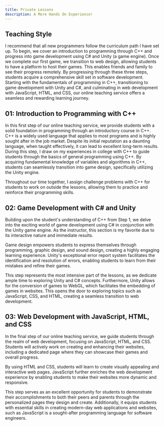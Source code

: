 ```yaml
---
title: Private Lessons
description: A More Hands On Experience!
---
```


## Teaching Style
I recommend that all new programmers follow the curriculum path I have set up. To begin, we cover an introduction to programming through C++ and progress into game development using C# and Unity (a game engine). Once we complete our first game, we transition to web design, allowing students to have a platform to host their games. This enables friends and family to see their progress remotely. By progressing through these three steps, students acquire a comprehensive skill set in software development. Starting with the fundamentals of programming in C++, transitioning to game development with Unity and C#, and culminating in web development with JavaScript, HTML, and CSS, our online teaching service offers a seamless and rewarding learning journey.

## 01: Introduction to Programming with C++
In this first step of our online teaching service, we provide students with a solid foundation in programming through an introductory course in C++. C++ is a widely used language that applies to most programs and is highly sought after in the job market. Despite its initial reputation as a daunting language, when taught effectively, it can lead to excellent long-term results. During this step, I draw on my experiences in college with C++ to guide students through the basics of general programming using C++. By acquiring fundamental knowledge of variables and algorithms in C++, students can seamlessly transition into game design, specifically utilizing the Unity engine.

Throughout our time together, I assign challenge problems with C++ for students to work on outside the lessons, allowing them to practice and reinforce their programming skills.

## 02: Game Development with C# and Unity
Building upon the student's understanding of C++ from Step 1, we delve into the exciting world of game development using C# in conjunction with the Unity game engine. As the instructor, this section is my favorite due to its interactive nature and immediate results.

Game design empowers students to express themselves through programming, graphic design, and sound design, creating a highly engaging learning experience. Unity's exceptional error report system facilitates the identification and resolution of errors, enabling students to learn from their mistakes and refine their games.

This step represents the most intensive part of the lessons, as we dedicate ample time to exploring Unity and C# concepts. Furthermore, Unity allows for the conversion of games to WebGL, which facilitates the embedding of games in websites. This opens the door to exploring topics such as JavaScript, CSS, and HTML, creating a seamless transition to web development.

## 03: Web Development with JavaScript, HTML, and CSS
In the final step of our online teaching service, we guide students through the realm of web development, focusing on JavaScript, HTML, and CSS. Students will actively work on creating and enhancing their websites, including a dedicated page where they can showcase their games and overall progress.

By using HTML and CSS, students will learn to create visually appealing and interactive web pages. JavaScript further enriches the web development experience by enabling students to make their websites more dynamic and responsive.

This step serves as an excellent opportunity for students to demonstrate their accomplishments to both their peers and parents through the personalized pages they design and create. Additionally, it equips students with essential skills in creating modern-day web applications and websites, such as JavaScript is a sought-after programming language for software engineers.
